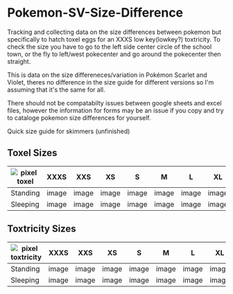 # Pokemon-SV-Size-Difference
Tracking and collecting data on the size differences between pokemon but specifically to hatch toxel eggs for an XXXS low key(lowkey?) toxtricity. To check the size you have to go to the left side center circle of the school town, or the fly to left/west pokecenter and go around the pokecenter then straight.


This is data on the size differeneces/variation in Pokémon Scarlet and Violet, theres no difference in the size guide for different versions so I'm assuming that it's the same for all.

There should not be compatabilty issues between google sheets and excel files, however the information for forms may be an issue if you copy and try to cataloge pokemon size differences for yourself.

Quick size guide for skimmers (unfinished)

## Toxel Sizes

|![pixel toxel](https://www.serebii.net/pokedex-swsh/icon/848.png)|XXXS|XXS|XS|S|M|L|XL|XXL|XXXL|
|-|-|-|-|-|-|-|-|-|-|
|Standing|image|image|image|image|image|image|image|image|image|
|Sleeping|image|image|image|image|image|image|image|image|image|

## Toxtricity Sizes

|![pixel toxtricity](https://www.serebii.net/pokedex-swsh/icon/849.png)|XXXS|XXS|XS|S|M|L|XL|XXL|XXXL|
|-|-|-|-|-|-|-|-|-|-|
|Standing|image|image|image|image|image|image|image|image|image|
|Sleeping|image|image|image|image|image|image|image|image|image|
